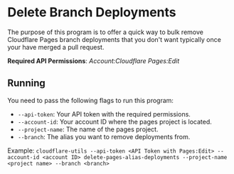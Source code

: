 # Delete Branch Deployments

The purpose of this program is to offer a quick way to bulk remove Cloudflare Pages branch deployments that you don't want typically once your have merged a pull request.

**Required API Permissions**: _Account:Cloudflare Pages:Edit_

## Running

You need to pass the following flags to run this program:
- `--api-token`: Your API token with the required permissions.
- `--account-id`: Your account ID where the pages project is located.
- `--project-name`: The name of the pages project.
- `--branch`: The alias you want to remove deployments from.

Example: `cloudflare-utils --api-token <API Token with Pages:Edit> --account-id <account ID> delete-pages-alias-deployments --project-name <project name> --branch <branch>`